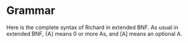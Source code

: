 # Grammar

Here is the complete syntax of Richard in extended BNF. As usual in extended BNF, {A} means 0 or more As, and [A] means an optional A.

